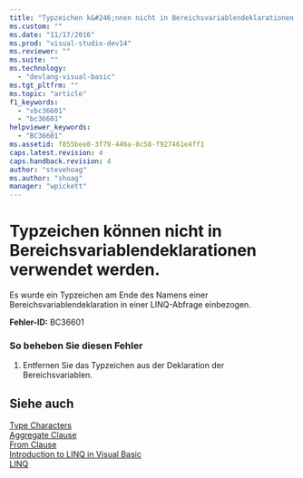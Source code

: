 ```yaml
---
title: "Typzeichen k&#246;nnen nicht in Bereichsvariablendeklarationen verwendet werden. | Microsoft Docs"
ms.custom: ""
ms.date: "11/17/2016"
ms.prod: "visual-studio-dev14"
ms.reviewer: ""
ms.suite: ""
ms.technology: 
  - "devlang-visual-basic"
ms.tgt_pltfrm: ""
ms.topic: "article"
f1_keywords: 
  - "vbc36601"
  - "bc36601"
helpviewer_keywords: 
  - "BC36601"
ms.assetid: f855bee8-3f79-446a-8c58-f927461e4ff1
caps.latest.revision: 4
caps.handback.revision: 4
author: "stevehoag"
ms.author: "shoag"
manager: "wpickett"
---
```

# Typzeichen k&#246;nnen nicht in Bereichsvariablendeklarationen verwendet werden.
Es wurde ein Typzeichen am Ende des Namens einer Bereichsvariablendeklaration in einer LINQ\-Abfrage einbezogen.  
  
 **Fehler\-ID:** BC36601  
  
### So beheben Sie diesen Fehler  
  
1.  Entfernen Sie das Typzeichen aus der Deklaration der Bereichsvariablen.  
  
## Siehe auch  
 [Type Characters](../../visual-basic/programming-guide/language-features/data-types/type-characters.md)   
 [Aggregate Clause](../../visual-basic/language-reference/queries/aggregate-clause.md)   
 [From Clause](../../visual-basic/language-reference/queries/from-clause.md)   
 [Introduction to LINQ in Visual Basic](../../visual-basic/programming-guide/language-features/linq/introduction-to-linq.md)   
 [LINQ](../../visual-basic/programming-guide/language-features/linq/index.md)